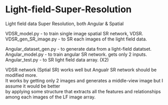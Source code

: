# Light-field-Super-Resolution
Light field data Super Resolution, both Angular &amp; Spatial   

VDSR_model.py - to train single image spatial SR network, VDSR.  
VDSR_gen_SR_image.py - to SR each images of the light field data.  
  
Angular_dataset_gen.py - to generate data from a light-field datatset.  
Angular_model.py - to train angular SR network. gets only 2 inputs.  
Angular_test.py - to SR light field data array. (X2)  
  
    
VDSR network (Sptial SR) works well but Angualr SR network should be modified more.  
It works by getting only 2 images and generates a middle-view image but I assume it would be better   
by applying some structure that extracts all the features and relationships among each images of the LF image array.  
